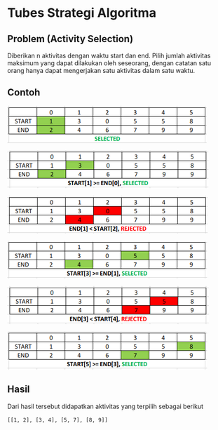 # Tubes Strategi Algoritma

## Problem (Activity Selection)

Diberikan n aktivitas dengan waktu start dan end. Pilih jumlah aktivitas maksimum yang dapat dilakukan oleh seseorang, dengan catatan satu orang hanya dapat mengerjakan satu aktivitas dalam satu waktu.

## Contoh

![1](https://github.com/krobus00/Tubes-Strategi-Algoritma/blob/master/images/step1.png?raw=true)

![2](https://github.com/krobus00/Tubes-Strategi-Algoritma/blob/master/images/step2.png?raw=true)

![3](https://github.com/krobus00/Tubes-Strategi-Algoritma/blob/master/images/step3.png?raw=true)

![4](https://github.com/krobus00/Tubes-Strategi-Algoritma/blob/master/images/step4.png?raw=true)

![5](https://github.com/krobus00/Tubes-Strategi-Algoritma/blob/master/images/step5.png?raw=true)

![6](https://github.com/krobus00/Tubes-Strategi-Algoritma/blob/master/images/step6.png?raw=true)

## Hasil

Dari hasil tersebut didapatkan aktivitas yang terpilih sebagai berikut

```
[[1, 2], [3, 4], [5, 7], [8, 9]]
```
